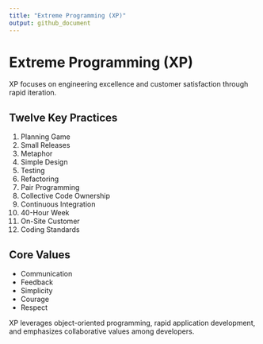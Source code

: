 ```yaml
---
title: "Extreme Programming (XP)"
output: github_document
---
```


# Extreme Programming (XP)

XP focuses on engineering excellence and customer satisfaction through rapid iteration.

## Twelve Key Practices

1. Planning Game
2. Small Releases
3. Metaphor
4. Simple Design
5. Testing
6. Refactoring
7. Pair Programming
8. Collective Code Ownership
9. Continuous Integration
10. 40-Hour Week
11. On-Site Customer
12. Coding Standards

## Core Values

- Communication
- Feedback
- Simplicity
- Courage
- Respect

XP leverages object-oriented programming, rapid application development, and emphasizes collaborative values among developers.
